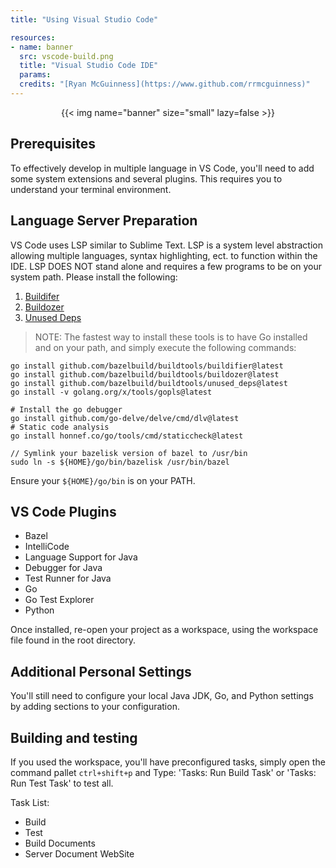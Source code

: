 ```yaml
---
title: "Using Visual Studio Code"

resources:
- name: banner
  src: vscode-build.png
  title: "Visual Studio Code IDE"
  params:
  credits: "[Ryan McGuinness](https://www.github.com/rrmcguinness)"
---
```


<div style="text-align: center">
{{< img name="banner" size="small" lazy=false >}}
</div>

## Prerequisites

To effectively develop in multiple language in VS Code, you'll need to add some system extensions
and several plugins. This requires you to understand your terminal environment.

## Language Server Preparation

VS Code uses LSP similar to Sublime Text. LSP is a system level abstraction allowing multiple
languages, syntax highlighting, ect. to function within the IDE. LSP DOES NOT stand alone and
requires a few programs to be on your system path. Please install the following:

1. [Buildifer](https://github.com/bazelbuild/buildtools/blob/master/buildifier/README.md) 
2. [Buildozer](https://github.com/bazelbuild/buildtools/blob/master/buildozer/README.md) 
3. [Unused Deps](https://github.com/bazelbuild/buildtools/blob/master/unused_deps/README.md)

> NOTE: The fastest way to install these tools is to have Go installed and on your path, and
> simply execute the following commands:

```shell
go install github.com/bazelbuild/buildtools/buildifier@latest
go install github.com/bazelbuild/buildtools/buildozer@latest
go install github.com/bazelbuild/buildtools/unused_deps@latest
go install -v golang.org/x/tools/gopls@latest

# Install the go debugger
go install github.com/go-delve/delve/cmd/dlv@latest
# Static code analysis
go install honnef.co/go/tools/cmd/staticcheck@latest

// Symlink your bazelisk version of bazel to /usr/bin
sudo ln -s ${HOME}/go/bin/bazelisk /usr/bin/bazel
```

Ensure your `${HOME}/go/bin` is on your PATH.

## VS Code Plugins

* Bazel
* IntelliCode
* Language Support for Java
* Debugger for Java
* Test Runner for Java
* Go
* Go Test Explorer
* Python

Once installed, re-open your project as a workspace, using the workspace file found in the root
directory.

## Additional Personal Settings

You'll still need to configure your local Java JDK, Go, and Python settings by adding sections
to your configuration.

## Building and testing

If you used the workspace, you'll have preconfigured tasks, simply open the command pallet
`ctrl+shift+p` and Type: 'Tasks: Run Build Task' or 'Tasks: Run Test Task' to test all.

Task List:

* Build
* Test
* Build Documents
* Server Document WebSite

